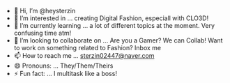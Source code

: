 - 👋 Hi, I’m @heysterzin
- 👀 I’m interested in ... creating Digital Fashion, especiall with CLO3D!
- 🌱 I’m currently learning ... a lot of different topics at the moment. Very confusing time atm!
- 💞️ I’m looking to collaborate on ... Are you a Gamer? We can Collab! Want to work on something related to Fashion? Inbox me
- 📫 How to reach me ... sterzin02447@naver.com
- 😄 Pronouns: ... They/Them/Theirs
- ⚡ Fun fact: ... I multitask like a boss! 

<!---
heysterzin/heysterzin is a ✨ special ✨ repository because its `README.md` (this file) appears on your GitHub profile.
You can click the Preview link to take a look at your changes.
--->
